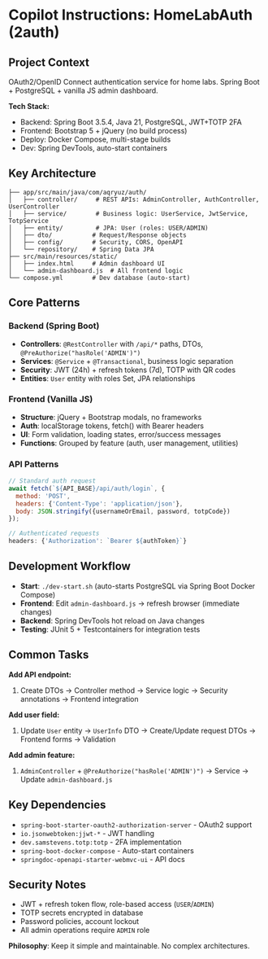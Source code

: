 # Copilot Instructions: HomeLabAuth (2auth)

## Project Context

OAuth2/OpenID Connect authentication service for home labs. Spring Boot + PostgreSQL + vanilla JS admin dashboard.

**Tech Stack:**

- Backend: Spring Boot 3.5.4, Java 21, PostgreSQL, JWT+TOTP 2FA
- Frontend: Bootstrap 5 + jQuery (no build process)
- Deploy: Docker Compose, multi-stage builds
- Dev: Spring DevTools, auto-start containers

## Key Architecture

```
├── app/src/main/java/com/aqryuz/auth/
│   ├── controller/     # REST APIs: AdminController, AuthController, UserController
│   ├── service/        # Business logic: UserService, JwtService, TotpService
│   ├── entity/         # JPA: User (roles: USER/ADMIN)
│   ├── dto/           # Request/Response objects
│   ├── config/        # Security, CORS, OpenAPI
│   └── repository/    # Spring Data JPA
├── src/main/resources/static/
│   ├── index.html     # Admin dashboard UI
│   └── admin-dashboard.js  # All frontend logic
└── compose.yml        # Dev database (auto-start)
```

## Core Patterns

### Backend (Spring Boot)

- **Controllers**: `@RestController` with `/api/*` paths, DTOs, `@PreAuthorize("hasRole('ADMIN')")`
- **Services**: `@Service` + `@Transactional`, business logic separation
- **Security**: JWT (24h) + refresh tokens (7d), TOTP with QR codes
- **Entities**: `User` entity with roles Set<Role>, JPA relationships

### Frontend (Vanilla JS)

- **Structure**: jQuery + Bootstrap modals, no frameworks
- **Auth**: localStorage tokens, fetch() with Bearer headers
- **UI**: Form validation, loading states, error/success messages
- **Functions**: Grouped by feature (auth, user management, utilities)

### API Patterns

```javascript
// Standard auth request
await fetch(`${API_BASE}/api/auth/login`, {
  method: 'POST',
  headers: {'Content-Type': 'application/json'},
  body: JSON.stringify({usernameOrEmail, password, totpCode})
});

// Authenticated requests
headers: {'Authorization': `Bearer ${authToken}`}
```

## Development Workflow

- **Start**: `./dev-start.sh` (auto-starts PostgreSQL via Spring Boot Docker Compose)
- **Frontend**: Edit `admin-dashboard.js` → refresh browser (immediate changes)
- **Backend**: Spring DevTools hot reload on Java changes
- **Testing**: JUnit 5 + Testcontainers for integration tests

## Common Tasks

**Add API endpoint:**

1. Create DTOs → Controller method → Service logic → Security annotations → Frontend integration

**Add user field:**

1. Update `User` entity → `UserInfo` DTO → Create/Update request DTOs → Frontend forms → Validation

**Add admin feature:**

1. `AdminController` + `@PreAuthorize("hasRole('ADMIN')")` → Service → Update `admin-dashboard.js`

## Key Dependencies

- `spring-boot-starter-oauth2-authorization-server` - OAuth2 support
- `io.jsonwebtoken:jjwt-*` - JWT handling
- `dev.samstevens.totp:totp` - 2FA implementation
- `spring-boot-docker-compose` - Auto-start containers
- `springdoc-openapi-starter-webmvc-ui` - API docs

## Security Notes

- JWT + refresh token flow, role-based access (`USER`/`ADMIN`)
- TOTP secrets encrypted in database
- Password policies, account lockout
- All admin operations require `ADMIN` role

**Philosophy**: Keep it simple and maintainable. No complex architectures.

